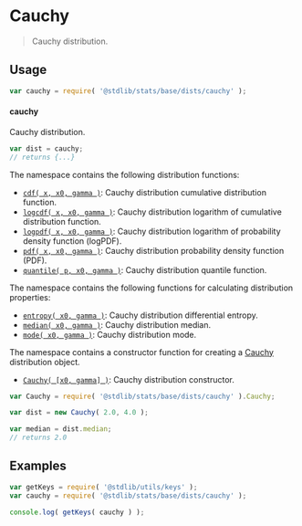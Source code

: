 <!--

@license Apache-2.0

Copyright (c) 2018 The Stdlib Authors.

Licensed under the Apache License, Version 2.0 (the "License");
you may not use this file except in compliance with the License.
You may obtain a copy of the License at

   http://www.apache.org/licenses/LICENSE-2.0

Unless required by applicable law or agreed to in writing, software
distributed under the License is distributed on an "AS IS" BASIS,
WITHOUT WARRANTIES OR CONDITIONS OF ANY KIND, either express or implied.
See the License for the specific language governing permissions and
limitations under the License.

-->

# Cauchy

> Cauchy distribution.

<section class="usage">

## Usage

```javascript
var cauchy = require( '@stdlib/stats/base/dists/cauchy' );
```

#### cauchy

Cauchy distribution.

```javascript
var dist = cauchy;
// returns {...}
```

The namespace contains the following distribution functions:

<!-- <toc pattern="*+(cdf|pdf|mgf|quantile)*"> -->

<div class="namespace-toc">

-   <span class="signature">[`cdf( x, x0, gamma )`][@stdlib/stats/base/dists/cauchy/cdf]</span><span class="delimiter">: </span><span class="description">Cauchy distribution cumulative distribution function.</span>
-   <span class="signature">[`logcdf( x, x0, gamma )`][@stdlib/stats/base/dists/cauchy/logcdf]</span><span class="delimiter">: </span><span class="description">Cauchy distribution logarithm of cumulative distribution function.</span>
-   <span class="signature">[`logpdf( x, x0, gamma )`][@stdlib/stats/base/dists/cauchy/logpdf]</span><span class="delimiter">: </span><span class="description">Cauchy distribution logarithm of probability density function (logPDF).</span>
-   <span class="signature">[`pdf( x, x0, gamma )`][@stdlib/stats/base/dists/cauchy/pdf]</span><span class="delimiter">: </span><span class="description">Cauchy distribution probability density function (PDF).</span>
-   <span class="signature">[`quantile( p, x0, gamma )`][@stdlib/stats/base/dists/cauchy/quantile]</span><span class="delimiter">: </span><span class="description">Cauchy distribution quantile function.</span>

</div>

<!-- </toc> -->

The namespace contains the following functions for calculating distribution properties:

<!-- <toc pattern="*+(entropy|kurtosis|mean|median|mode|skewness|stdev|variance)*"> -->

<div class="namespace-toc">

-   <span class="signature">[`entropy( x0, gamma )`][@stdlib/stats/base/dists/cauchy/entropy]</span><span class="delimiter">: </span><span class="description">Cauchy distribution differential entropy.</span>
-   <span class="signature">[`median( x0, gamma )`][@stdlib/stats/base/dists/cauchy/median]</span><span class="delimiter">: </span><span class="description">Cauchy distribution median.</span>
-   <span class="signature">[`mode( x0, gamma )`][@stdlib/stats/base/dists/cauchy/mode]</span><span class="delimiter">: </span><span class="description">Cauchy distribution mode.</span>

</div>

<!-- </toc> -->

The namespace contains a constructor function for creating a [Cauchy][cauchy-distribution] distribution object.

<!-- <toc pattern="*ctor*"> -->

<div class="namespace-toc">

-   <span class="signature">[`Cauchy( [x0, gamma] )`][@stdlib/stats/base/dists/cauchy/ctor]</span><span class="delimiter">: </span><span class="description">Cauchy distribution constructor.</span>

</div>

<!-- </toc> -->

```javascript
var Cauchy = require( '@stdlib/stats/base/dists/cauchy' ).Cauchy;

var dist = new Cauchy( 2.0, 4.0 );

var median = dist.median;
// returns 2.0
```

</section>

<!-- /.usage -->

<section class="examples">

## Examples

<!-- TODO: better examples -->

<!-- eslint no-undef: "error" -->

```javascript
var getKeys = require( '@stdlib/utils/keys' );
var cauchy = require( '@stdlib/stats/base/dists/cauchy' );

console.log( getKeys( cauchy ) );
```

</section>

<!-- /.examples -->

<section class="links">

[cauchy-distribution]: https://en.wikipedia.org/wiki/Cauchy_distribution

<!-- <toc-links> -->

[@stdlib/stats/base/dists/cauchy/ctor]: https://github.com/stdlib-js/stdlib/tree/develop/lib/node_modules/%40stdlib/stats/base/dists/cauchy/ctor

[@stdlib/stats/base/dists/cauchy/entropy]: https://github.com/stdlib-js/stdlib/tree/develop/lib/node_modules/%40stdlib/stats/base/dists/cauchy/entropy

[@stdlib/stats/base/dists/cauchy/median]: https://github.com/stdlib-js/stdlib/tree/develop/lib/node_modules/%40stdlib/stats/base/dists/cauchy/median

[@stdlib/stats/base/dists/cauchy/mode]: https://github.com/stdlib-js/stdlib/tree/develop/lib/node_modules/%40stdlib/stats/base/dists/cauchy/mode

[@stdlib/stats/base/dists/cauchy/cdf]: https://github.com/stdlib-js/stdlib/tree/develop/lib/node_modules/%40stdlib/stats/base/dists/cauchy/cdf

[@stdlib/stats/base/dists/cauchy/logcdf]: https://github.com/stdlib-js/stdlib/tree/develop/lib/node_modules/%40stdlib/stats/base/dists/cauchy/logcdf

[@stdlib/stats/base/dists/cauchy/logpdf]: https://github.com/stdlib-js/stdlib/tree/develop/lib/node_modules/%40stdlib/stats/base/dists/cauchy/logpdf

[@stdlib/stats/base/dists/cauchy/pdf]: https://github.com/stdlib-js/stdlib/tree/develop/lib/node_modules/%40stdlib/stats/base/dists/cauchy/pdf

[@stdlib/stats/base/dists/cauchy/quantile]: https://github.com/stdlib-js/stdlib/tree/develop/lib/node_modules/%40stdlib/stats/base/dists/cauchy/quantile

<!-- </toc-links> -->

</section>

<!-- /.links -->
